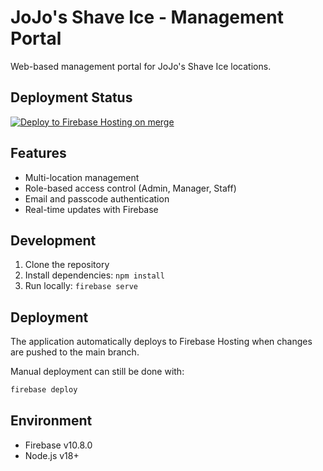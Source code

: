 # JoJo's Shave Ice - Management Portal

Web-based management portal for JoJo's Shave Ice locations.

## Deployment Status

[![Deploy to Firebase Hosting on merge](https://github.com/YOUR_USERNAME/jojosshaveicewebbackend/actions/workflows/firebase-hosting-merge.yml/badge.svg)](https://github.com/YOUR_USERNAME/jojosshaveicewebbackend/actions/workflows/firebase-hosting-merge.yml)

## Features

- Multi-location management
- Role-based access control (Admin, Manager, Staff)
- Email and passcode authentication
- Real-time updates with Firebase

## Development

1. Clone the repository
2. Install dependencies: `npm install`
3. Run locally: `firebase serve`

## Deployment

The application automatically deploys to Firebase Hosting when changes are pushed to the main branch.

Manual deployment can still be done with:
```bash
firebase deploy
```

## Environment

- Firebase v10.8.0
- Node.js v18+ 